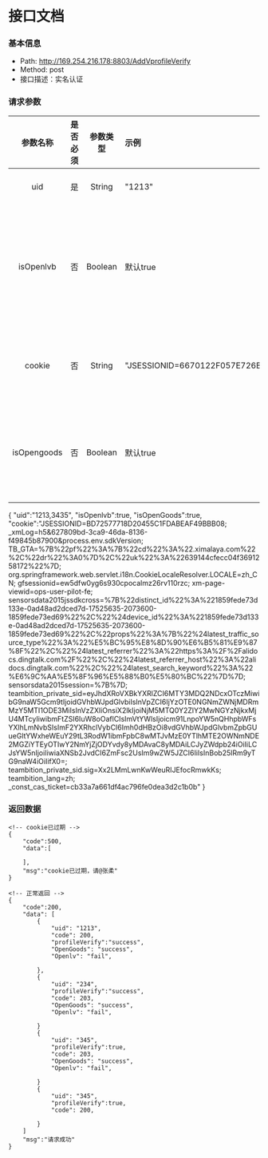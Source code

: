 # 接口文档
### 基本信息
- Path: http://169.254.216.178:8803/AddVprofileVerify
- Method: post
- 接口描述：实名认证

### 请求参数
|    参数名称     | 是否必须 |  参数类型   | 示例      | 备注      |
|:-----------:|:----:|:-------:|:--------|:--------|
|   uid       |  是   | String  | "1213"  | 用户 id   |
|  isOpenlvb  |  否   | Boolean | 默认true  | 是否开通视频直播权限 |
|   cookie    |  否   | String  | "JSESSIONID=6670122F057E726BD6AAEA8895FF58D8" | 是否发送邮件  |
| isOpengoods |  否   | Boolean | 默认true  | 是否开通卖货权限 |
{
"uid":"1213,3435",
"isOpenlvb":true, 
"isOpenGoods":true,
"cookie":"JSESSIONID=BD72577718D20455C1FDABEAF49BBB08; _xmLog=h5&627809bd-3ca9-46da-8136-f49845b87900&process.env.sdkVersion; TB_GTA=%7B%22pf%22%3A%7B%22cd%22%3A%22.ximalaya.com%22%2C%22dr%22%3A0%7D%2C%22uk%22%3A%22639144cfecc04f3691258172%22%7D; org.springframework.web.servlet.i18n.CookieLocaleResolver.LOCALE=zh_CN; gfsessionid=ew5dfw0yg6s930cpocalmz26rv110rzc; xm-page-viewid=ops-user-pilot-fe; sensorsdata2015jssdkcross=%7B%22distinct_id%22%3A%221859fede73d133e-0ad48ad2dced7d-17525635-2073600-1859fede73ed69%22%2C%22%24device_id%22%3A%221859fede73d133e-0ad48ad2dced7d-17525635-2073600-1859fede73ed69%22%2C%22props%22%3A%7B%22%24latest_traffic_source_type%22%3A%22%E5%BC%95%E8%8D%90%E6%B5%81%E9%87%8F%22%2C%22%24latest_referrer%22%3A%22https%3A%2F%2Falidocs.dingtalk.com%2F%22%2C%22%24latest_referrer_host%22%3A%22alidocs.dingtalk.com%22%2C%22%24latest_search_keyword%22%3A%22%E6%9C%AA%E5%8F%96%E5%88%B0%E5%80%BC%22%7D%7D; sensorsdata2015session=%7B%7D; teambition_private_sid=eyJhdXRoVXBkYXRlZCI6MTY3MDQ2NDcxOTczMiwibG9naW5Gcm9tIjoidGVhbWJpdGlvbiIsInVpZCI6IjYzOTE0NGNmZWNjMDRmMzY5MTI1ODE3MiIsInVzZXIiOnsiX2lkIjoiNjM5MTQ0Y2ZlY2MwNGYzNjkxMjU4MTcyIiwibmFtZSI6IuW8oOaflCIsImVtYWlsIjoicm91LnpoYW5nQHhpbWFsYXlhLmNvbSIsImF2YXRhclVybCI6Imh0dHBzOi8vdGVhbWJpdGlvbmZpbGUueGltYWxheWEuY29tL3RodW1ibmFpbC8wMTJvMzE0YTlhMTE2OWNmNDE2MGZiYTEyOTIwY2NmYjZjODYvdy8yMDAvaC8yMDAiLCJyZWdpb24iOiIiLCJsYW5nIjoiIiwiaXNSb2JvdCI6ZmFsc2UsIm9wZW5JZCI6IiIsInBob25lRm9yTG9naW4iOiIifX0=; teambition_private_sid.sig=Xx2LMmLwnKwWeuRIJEfocRmwkKs; teambition_lang=zh; _const_cas_ticket=cb33a7a661df4ac796fe0dea3d2c1b0b"
}
### 返回数据

```
<!-- cookie已过期 -->
{
    "code":500,
    "data":[

    ],
    "msg":"cookie已过期，请@张柔"
}

<!-- 正常返回 -->
{
    "code":200,
    "data": [
        {
            "uid": "1213",
            "code": 200,
            "profileVerify":"success",
            "OpenGoods": "success",
            "Openlv": "fail",
            
        },
        {
            "uid": "234",
            "profileVerify":"success",
            "code": 203,
            "OpenGoods": "success",
            "Openlv": "fail",
           
        }
        {
            "uid": "345",
            "profileVerify":true,
            "code": 203,
            "OpenGoods": "success",
            "Openlv": "fail",
            
        }
        {
            "uid": "345",
            "profileVerify":true,
            "code": 200,
          
        }
    ]
    "msg":"请求成功"
}